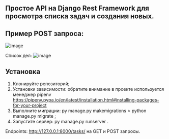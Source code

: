 ## Простое API на Django Rest Framework для просмотра списка задач и создания новых. 

## Пример POST запроса: 

![image](https://github.com/user-attachments/assets/94e6ff34-674b-42e9-807f-845afc19446e)

Список дел: 
![image](https://github.com/user-attachments/assets/b5057257-8b21-4115-a513-81f40c357fb1)

## Установка
1. Клонируйте репозиторий;
2. Установки зависимости: обратите внимание в проекте используется менеджер pipenv https://pipenv.pypa.io/en/latest/installation.html#installing-packages-for-your-project
3. Выполните миграции: py manage.py makemigrations > python manage.py migrate ;
4. Запустите сервер: py manage.py runserver .

Endpoints: http://127.0.0.1:8000/tasks/ на GET и POST запросы. 

